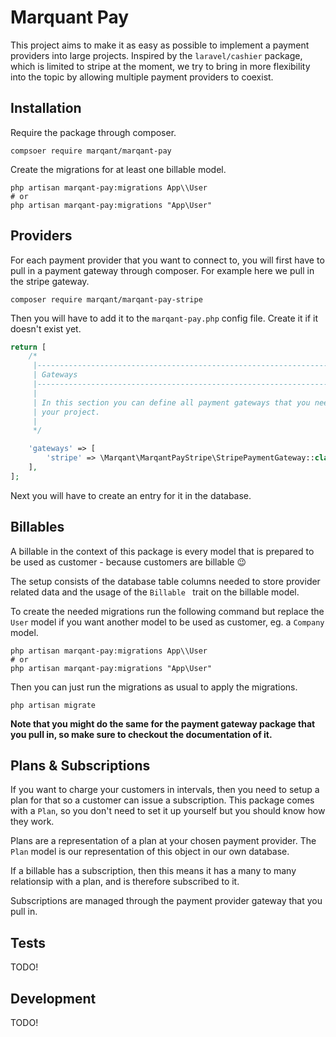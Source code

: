 # Marquant Pay

This project aims to make it as easy as possible to implement a payment providers into large projects. Inspired by the
 `laravel/cashier` package, which is limited to stripe at the moment, we try to bring in more flexibility into the
  topic by allowing multiple payment providers to coexist.
  
## Installation

Require the package through composer.

```shell script
compsoer require marqant/marqant-pay
```

Create the migrations for at least one billable model.

```shell script
php artisan marqant-pay:migrations App\\User
# or
php artisan marqant-pay:migrations "App\User"
```

## Providers

For each payment provider that you want to connect to, you will first have to pull in a payment gateway through
 composer. For example here we pull in the stripe gateway.

```shell script
composer require marqant/marqant-pay-stripe
```

Then you will have to add it to the `marqant-pay.php` config file. Create it if it doesn't exist yet.

```php
return [
    /*
     |--------------------------------------------------------------------------
     | Gateways
     |--------------------------------------------------------------------------
     |
     | In this section you can define all payment gateways that you need for
     | your project.
     |
     */

    'gateways' => [
        'stripe' => \Marqant\MarqantPayStripe\StripePaymentGateway::class,
    ],
];
```

Next you will have to create an entry for it in the database.

## Billables

A billable in the context of this package is every model that is prepared to be used as customer - because customers
 are billable 😉

The setup consists of the database table columns needed to store provider related data and the usage of the `Billable
` trait on the billable model.

To create the needed migrations run the following command but replace the `User` model if you want another model to
 be used as customer, eg. a `Company` model.

```shell script
php artisan marqant-pay:migrations App\\User
# or
php artisan marqant-pay:migrations "App\User"
```

Then you can just run the migrations as usual to apply the migrations.

```shell script
php artisan migrate
```

**Note that you might do the same for the payment gateway package that you pull in, so make sure to checkout the
 documentation of it.**

## Plans & Subscriptions

If you want to charge your customers in intervals, then you need to setup a plan for that so a customer can issue a
 subscription. This package comes with a `Plan`, so you don't need to set it up yourself but you should know how they work.

Plans are a representation of a plan at your chosen payment provider. The `Plan` model is our representation of this
 object in our own database.

If a billable has a subscription, then this means it has a many to many relationsip with a plan, and is therefore
 subscribed to it.
 
Subscriptions are managed through the payment provider gateway that you pull in. 

## Tests

TODO!

## Development

TODO!